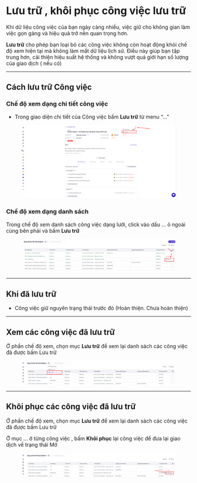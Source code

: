# Lưu trữ , khôi phục công việc lưu trữ

Khi dữ liệu công việc của bạn ngày càng nhiều, việc giữ cho không gian làm việc gọn gàng và hiệu quả trở nên quan trọng hơn.

**Lưu trữ** cho phép bạn loại bỏ các công việc không còn hoạt động khỏi chế độ xem hiện tại mà không làm mất dữ liệu lịch sử. Điều này giúp bạn tập trung hơn, cải thiện hiệu suất hệ thống và không vượt quá giới hạn số lượng của giao dịch ( nếu có)

***

## Cách lưu trữ Công việc&#x20;

### Chế độ xem dạng chi tiết công việc

* Trong giao diện chi tiết của Công việc bấm **Lưu trữ** từ menu “...”&#x20;

<figure><img src="../../../.gitbook/assets/image (7).png" alt=""><figcaption></figcaption></figure>

### **Chế độ xem dạng danh sách**&#x20;

Trong chế độ xem danh sách công việc dạng lưới, click vào dấu ... ỏ ngoài cùng bên phải và bấm **Lưu trữ**

<figure><img src="../../../.gitbook/assets/image (1) (1).png" alt=""><figcaption></figcaption></figure>

***

## Khi đã lưu trữ

* Công việc giữ nguyên trạng thái trước đó (Hoàn thiện. Chưa hoàn thiện)

***

## Xem các công việc đã lưu trữ

Ở phần chế độ xem, chọn mục **Lưu trữ** để xem lại danh sách các công việc đã được bấm Lưu trữ&#x20;

<figure><img src="../../../.gitbook/assets/image (2) (1).png" alt=""><figcaption></figcaption></figure>

***

## Khôi phục các công việc đã lưu trữ&#x20;

Ở phần chế độ xem, chọn mục **Lưu trữ** để xem lại danh sách các công việc đã được bấm Lưu trữ&#x20;

Ở mục ... ở từng công việc , bấm **Khôi phục** lại công việc để đưa lại giao dịch về trạng thái Mở

<figure><img src="../../../.gitbook/assets/image (3) (1).png" alt=""><figcaption></figcaption></figure>

##

